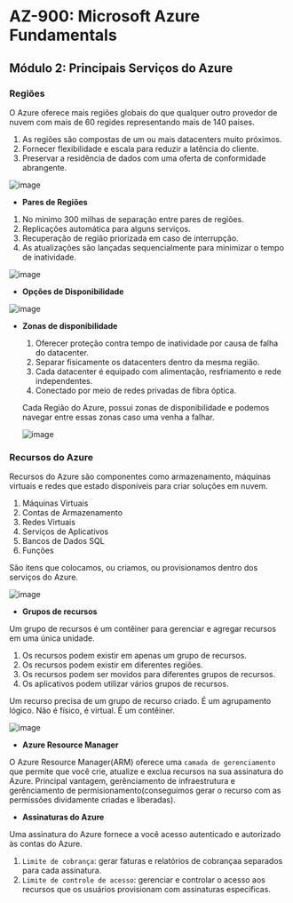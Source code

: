 # AZ-900: Microsoft Azure Fundamentals

## Módulo 2: Principais Serviços do Azure

### Regiões

O Azure oferece mais regiões globais do que qualquer outro provedor de nuvem com mais de 60 regides representando mais de 140 paises.

  1. As regiões são compostas de um ou mais datacenters muito próximos. 
  2. Fornecer flexibilidade e escala para reduzir a latência do cliente.
  3. Preservar a residência de dados com uma oferta de conformidade abrangente.
  
  ![image](https://user-images.githubusercontent.com/86172286/193947664-038ebe04-da4e-40e5-bb3a-41863ae31707.png)

-  **Pares de Regiões**

  1. No minimo 300 milhas de separação entre pares de regiões.
  2. Replicações automática para alguns serviços.
  3. Recuperação de região priorizada em caso de interrupção.
  4. As atualizações são lançadas sequencialmente para minimizar o tempo de inatividade.

  ![image](https://user-images.githubusercontent.com/86172286/193947700-c9ff679c-ddbe-48b5-89c1-c2fd2d55ff73.png)
  
- **Opções de Disponibilidade**

![image](https://user-images.githubusercontent.com/86172286/193947997-5fdb4c3c-067e-47f8-b85e-ae0b4ced6226.png)

- **Zonas de disponibilidade**

  1. Oferecer proteção contra tempo de inatividade por causa de falha do datacenter.
  2. Separar fisicamente os datacenters dentro da mesma região.
  3. Cada datacenter é equipado com alimentação, resfriamento e rede independentes.
  4. Conectado por meio de redes privadas de fibra óptica.

  Cada Região do Azure, possui zonas de disponibilidade e podemos navegar entre essas zonas caso uma venha a falhar.
  
  ![image](https://user-images.githubusercontent.com/86172286/193948293-254ffe81-98bb-4a85-a21a-89b77758e3fb.png)

### Recursos do Azure

Recursos do Azure são componentes como armazenamento, máquinas virtuais e redes que estado disponíveis para criar soluções em nuvem.

  1. Máquinas Virtuais
  2. Contas de Armazenamento
  3. Redes Virtuais
  4. Serviços de Aplicativos
  5. Bancos de Dados SQL
  6. Funções

São itens que colocamos, ou criamos, ou provisionamos dentro dos serviços do Azure.

![image](https://user-images.githubusercontent.com/86172286/193949646-177fe92a-c977-4c00-a362-00ab9c922ce4.png)

- **Grupos de recursos**

Um grupo de recursos é um contêiner para gerenciar e agregar recursos em uma única unidade.
  1. Os recursos podem existir em apenas um grupo de recursos.
  2. Os recursos podem existir em diferentes regiões.
  3. Os recursos podem ser movidos para diferentes grupos de recursos.
  4. Os aplicativos podem utilizar vários grupos de recursos.

Um recurso precisa de um grupo de recurso criado. É um agrupamento lógico. Não é físico, é virtual. É um contêiner.

![image](https://user-images.githubusercontent.com/86172286/193949768-024db2a5-0ef8-4718-9227-01c09bfb5785.png)

- **Azure Resource Manager**

O Azure Resource Manager(ARM) oferece uma `camada de gerenciamento` que permite que você crie, atualize e exclua recursos na sua assinatura do Azure.
Principal vantagem, gerênciamento de infraestrutura e gerênciamento de permisionamento(conseguimos gerar o recurso com as permissões dividamente criadas e liberadas).

- **Assinaturas do Azure**

Uma assinatura do Azure fornece a você acesso autenticado e autorizado às contas do Azure.

  1. `Limite de cobrança`: gerar faturas e relatórios de cobrançaa separados para cada assinatura.
  2. `Limite de controle de acesso`: gerenciar e controlar o acesso aos recursos que os usuários provisionam com assinaturas especificas.